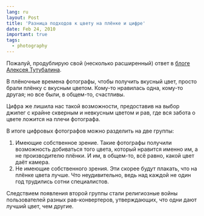 ```yaml
---
lang: ru
layout: Post
title: 'Разница подходов к цвету на плёнке и цифре'
date: Feb 24, 2010
important: true
tags:
  - photography
---
```


Пожалуй, продублирую свой (несколько расширенный) ответ в [блоге Алексея Тутубалина](http://blog.lexa.ru/2010/02/24/ostrotupokonechniki.html "Остротупоконечники").

В плёночные времена фотографы, чтобы получить вкусный цвет, просто брали плёнку с вкусным цветом. Кому-то нравилась одна, кому-то другая; но все были, в общем-то, счастливы.

Цифра же лишила нас такой возможности, предоставив на выбор джипег с крайне скверным и невкусным цветом и рав, где вся забота о цвете ложится на плечи фотографа.

В итоге цифровых фотографов можно разделить на две группы:

1. Имеющие собственное зрение. Такие фотографы получили возможность добиваться того цвета, который нравится именно им, а не производителю плёнки. И им, в общем-то, всё равно, какой цвет даёт камера.
2. Не имеющие собственного зрения. Эти скорее будут плакать, что на плёнке цвета лучше. Что неудивительно, ведь над каждой не один год трудились сотни специалистов.

Следствием появления второй группы стали религиозные войны пользователей разных рав-конвертеров, утверждающих, что одни дают лучший цвет, чем другие.
